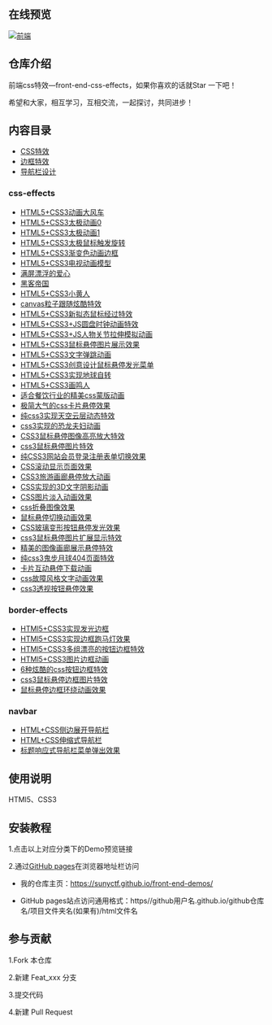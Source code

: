 ## 在线预览

[![前端](https://raw.githubusercontent.com/sunyctf/front-end-demos/main/images/qcode.gif "前端")](https://sunyctf.github.io/front-end-demos/)

## 仓库介绍

前端css特效—front-end-css-effects，如果你喜欢的话就Star 一下吧！

希望和大家，相互学习，互相交流，一起探讨，共同进步！

## 内容目录

- [CSS特效](#css-effects)
- [边框特效](#border-effects)
- [导航栏设计](#navbar)

### css-effects

- [HTML5+CSS3动画大风车](https://sunyctf.github.io/front-end-demos/css-effects/HTML5+CSS3动画大风车.html)
- [HTML5+CSS3太极动画0](https://sunyctf.github.io/front-end-demos/css-effects/HTML5+CSS3太极动画0.html)
- [HTML5+CSS3太极动画1](https://sunyctf.github.io/front-end-demos/css-effects/HTML5+CSS3太极动画1.html)
- [HTML5+CSS3太极鼠标触发旋转](https://sunyctf.github.io/front-end-demos/css-effects/HTML5+CSS3太极鼠标触发旋转.html)
- [HTML5+CSS3渐变色动画边框](https://sunyctf.github.io/front-end-demos/css-effects/HTML5+CSS3渐变色动画边框.html)
- [HTML5+CSS3电视动画模型](https://sunyctf.github.io/front-end-demos/css-effects/HTML5+CSS3电视动画模型.html)
- [满屏漂浮的爱心](https://sunyctf.github.io/front-end-demos/css-effects/满屏漂浮的爱心.html)
- [黑客帝国](https://sunyctf.github.io/front-end-demos/css-effects/黑客帝国.html)
- [HTML5+CSS3小黄人](https://sunyctf.github.io/front-end-demos/css-effects/HTML5+CSS3小黄人.html)
- [canvas粒子跟随炫酷特效](https://sunyctf.github.io/front-end-demos/css-effects/canvas粒子跟随炫酷特效.html)
- [HTML5+CSS3新拟态鼠标经过特效](https://sunyctf.github.io/front-end-demos/css-effects/HTML5+CSS3新拟态鼠标经过特效/index.html)
- [HTML5+CSS3+JS圆盘时钟动画特效](https://sunyctf.github.io/front-end-demos/css-effects/HTML5+CSS3+JS圆盘时钟动画特效/index.html)
- [HTML5+CSS3+JS人物关节拉伸模拟动画](https://sunyctf.github.io/front-end-demos/css-effects/HTML5+CSS3+JS人物关节拉伸模拟动画/index.html)
- [HTML5+CSS3鼠标悬停图片展示效果](https://sunyctf.github.io/front-end-demos/css-effects/HTML5+CSS3鼠标悬停图片展示效果/index.html)
- [HTML5+CSS3文字弹跳动画](https://sunyctf.github.io/front-end-demos/css-effects/HTML5+CSS3文字弹跳动画/index.html)
- [HTML5+CSS3创意设计鼠标悬停发光菜单](https://sunyctf.github.io/front-end-demos/css-effects/HTML5+CSS3创意设计鼠标悬停发光菜单/index.html)
- [HTML5+CSS3实现地球自转](https://sunyctf.github.io/front-end-demos/css-effects/HTML5+CSS3实现地球自转/index.html)
- [HTML5+CSS3画鸣人](https://sunyctf.github.io/front-end-demos/css-effects/HTML5+CSS3画鸣人.html)
- [适合餐饮行业的精美css蒙版动画](https://sunyctf.github.io/front-end-demos/css-effects/适合餐饮行业的精美css蒙版动画/index.html)
- [极简大气的css卡片悬停效果](https://sunyctf.github.io/front-end-demos/css-effects/极简大气的css卡片悬停效果/index.html)
- [纯css3实现天空云层动态特效](https://sunyctf.github.io/front-end-demos/css-effects/纯css3实现天空云层动态特效/index.html)
- [css3实现的恐龙夫妇动画](https://sunyctf.github.io/front-end-demos/css-effects/css3实现的恐龙夫妇动画/index.html)
- [CSS3鼠标悬停图像高亮放大特效](https://sunyctf.github.io/front-end-demos/css-effects/CSS3鼠标悬停图像高亮放大特效/index.html)
- [css3鼠标悬停图片特效](https://sunyctf.github.io/front-end-demos/css-effects/css3鼠标悬停图片特效/index.html)
- [纯CSS3网站会员登录注册表单切换效果](https://sunyctf.github.io/front-end-demos/css-effects/纯CSS3网站会员登录注册表单切换效果/index.html)
- [CSS滚动显示页面效果](https://sunyctf.github.io/front-end-demos/css-effects/CSS滚动显示页面效果/index.html)
- [CSS3旅游画廊悬停放大动画](https://sunyctf.github.io/front-end-demos/css-effects/CSS3旅游画廊悬停放大动画/index.html)
- [CSS实现的3D文字阴影动画](https://sunyctf.github.io/front-end-demos/css-effects/CSS实现的3D文字阴影动画/index.html)
- [CSS图片淡入动画效果](https://sunyctf.github.io/front-end-demos/css-effects/CSS图片淡入动画效果/index.html)
- [css折叠图像效果](https://sunyctf.github.io/front-end-demos/css-effects/css折叠图像效果/index.html)
- [鼠标悬停切换动画效果](https://sunyctf.github.io/front-end-demos/css-effects/鼠标悬停切换动画效果/index.html)
- [CSS玻璃变形按钮悬停发光效果](https://sunyctf.github.io/front-end-demos/css-effects/CSS玻璃变形按钮悬停发光效果/index.html)
- [css3鼠标悬停图片扩展显示特效](https://sunyctf.github.io/front-end-demos/css-effects/css3鼠标悬停图片扩展显示特效/index.html)
- [精美的图像画廊展示悬停特效](https://sunyctf.github.io/front-end-demos/css-effects/精美的图像画廊展示悬停特效/index.html)
- [纯css3鬼步月球404页面特效](https://sunyctf.github.io/front-end-demos/css-effects/纯css3鬼步月球404页面特效/index.html)
- [卡片互动悬停下载动画](https://sunyctf.github.io/front-end-demos/css-effects/卡片互动悬停下载动画/index.html)
- [css故障风格文字动画效果](https://sunyctf.github.io/front-end-demos/css-effects/css故障风格文字动画效果/index.html)
- [css3透视按钮悬停效果](https://sunyctf.github.io/front-end-demos/css-effects/css3透视按钮悬停效果/index.html)

### border-effects

- [HTMl5+CSS3实现发光边框](https://sunyctf.github.io/front-end-demos/border-effects/HTMl5+CSS3实现发光边框.html)
- [HTMl5+CSS3实现边框跑马灯效果](https://sunyctf.github.io/front-end-demos/border-effects/HTMl5+CSS3实现边框跑马灯效果.html)
- [HTMl5+CSS3多组漂亮的按钮边框特效](https://sunyctf.github.io/front-end-demos/border-effects/HTMl5+CSS3多组漂亮的按钮边框特效.html)
- [HTMl5+CSS3图片边框动画](https://sunyctf.github.io/front-end-demos/border-effects/HTMl5+CSS3图片边框动画/Demo.html)
- [6种炫酷的css按钮边框特效](https://sunyctf.github.io/front-end-demos/border-effects/6种炫酷的css按钮边框特效/index.html)
- [css3鼠标悬停边框图片特效](https://sunyctf.github.io/front-end-demos/border-effects/css3鼠标悬停边框图片特效/index.html)
- [鼠标悬停边框环绕动画效果](https://sunyctf.github.io/front-end-demos/border-effects/鼠标悬停边框环绕动画效果/index.html)

### navbar

- [HTML+CSS侧边展开导航栏](https://sunyctf.github.io/front-end-demos/navbar/HTML5+CSS3侧边展开导航栏/index.html)
- [HTML+CSS伸缩式导航栏](https://sunyctf.github.io/front-end-demos/navbar/HTML5+CSS3伸缩式导航栏/index.html)
- [标题响应式导航栏菜单弹出效果](https://sunyctf.github.io/front-end-demos/navbar/标题响应式导航栏菜单弹出效果/index.html)

## 使用说明

HTMl5、CSS3

## 安装教程

1.点击以上对应分类下的Demo预览链接

2.通过[GitHub pages](https://pages.github.com/ "去了解GitHub pages")在浏览器地址栏访问

- 我的仓库主页：https://sunyctf.github.io/front-end-demos/

- GitHub pages站点访问通用格式：https//github用户名.github.io/github仓库名/项目文件夹名(如果有)/html文件名

## 参与贡献

1.Fork 本仓库

2.新建 Feat_xxx 分支

3.提交代码

4.新建 Pull Request
